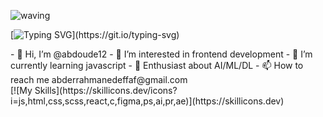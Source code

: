 <div align="left" >
 
 ![waving](https://capsule-render.vercel.app/api?type=waving&height=90&color=gradient)
 
[![Typing SVG](https://readme-typing-svg.herokuapp.com?font=Mouse+Memoirs&size=65&pause=500&color=06CD9C&vCenter=true&width=600&height=70&lines=Abderrahmane+deffaf;Abderrahmane;a+Web+Developer;)](https://git.io/typing-svg)
 
 </div>
 <div>
- 👋 Hi, I’m @abdoude12
- 👀 I’m interested in frontend development
- 🌱 I’m currently learning javascript
- 💞️ Enthusiast about AI/ML/DL
- 📫 How to reach me abderrahmanedeffaf@gmail.com
</div>

<div>
[![My Skills](https://skillicons.dev/icons?i=js,html,css,scss,react,c,figma,ps,ai,pr,ae)](https://skillicons.dev)
</div>
